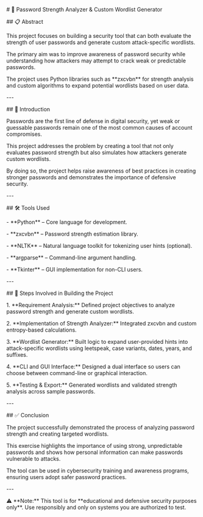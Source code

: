 \# 🔐 Password Strength Analyzer & Custom Wordlist Generator

\## 📋 Abstract

This project focuses on building a security tool that can both evaluate the strength of user passwords and generate custom attack-specific wordlists.

The primary aim was to improve awareness of password security while understanding how attackers may attempt to crack weak or predictable passwords.

The project uses Python libraries such as \*\*zxcvbn\*\* for strength analysis and custom algorithms to expand potential wordlists based on user data.

\---

\## 📝 Introduction

Passwords are the first line of defense in digital security, yet weak or guessable passwords remain one of the most common causes of account compromises.

This project addresses the problem by creating a tool that not only evaluates password strength but also simulates how attackers generate custom wordlists.

By doing so, the project helps raise awareness of best practices in creating stronger passwords and demonstrates the importance of defensive security.

\---

\## 🛠 Tools Used

\- \*\*Python\*\* – Core language for development.

\- \*\*zxcvbn\*\* – Password strength estimation library.

\- \*\*NLTK\*\* – Natural language toolkit for tokenizing user hints (optional).

\- \*\*argparse\*\* – Command-line argument handling.

\- \*\*Tkinter\*\* – GUI implementation for non-CLI users.

\---

\## 🔨 Steps Involved in Building the Project

1\. \*\*Requirement Analysis:\*\* Defined project objectives to analyze password strength and generate custom wordlists.

2\. \*\*Implementation of Strength Analyzer:\*\* Integrated zxcvbn and custom entropy-based calculations.

3\. \*\*Wordlist Generator:\*\* Built logic to expand user-provided hints into attack-specific wordlists using leetspeak, case variants, dates, years, and suffixes.

4\. \*\*CLI and GUI Interface:\*\* Designed a dual interface so users can choose between command-line or graphical interaction.

5\. \*\*Testing & Export:\*\* Generated wordlists and validated strength analysis across sample passwords.

\---

\## ✅ Conclusion

The project successfully demonstrated the process of analyzing password strength and creating targeted wordlists.

This exercise highlights the importance of using strong, unpredictable passwords and shows how personal information can make passwords vulnerable to attacks.

The tool can be used in cybersecurity training and awareness programs, ensuring users adopt safer password practices.

\---

⚠️ \*\*Note:\*\* This tool is for \*\*educational and defensive security purposes only\*\*. Use responsibly and only on systems you are authorized to test.